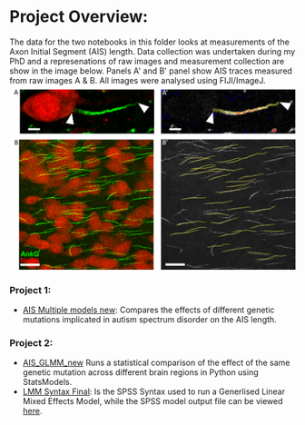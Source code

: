 # Project Overview:

The data for the two notebooks in this folder looks at measurements of the Axon Initial Segment (AIS) length. Data collection was undertaken during my PhD and a represenations of raw images and measurement collection are show in the image below. Panels A' and B' panel show AIS traces measured from raw images A & B. All images were analysed using FIJI/ImageJ.
![image](Imageanalysis.png)

### Project 1:
  - [AIS Multiple models new](https://github.com/shinnapinna/data_science_portfolio/blob/05f3017545c6eb12bf6dc40768ebb0cf5ba4b7a0/AIS_files/AIS_Multiple_models_new.ipynb): Compares the effects of different genetic mutations implicated in autism spectrum disorder on the AIS length.

### Project 2:
  - [AIS_GLMM_new](https://github.com/shinnapinna/data_science_portfolio/blob/05f3017545c6eb12bf6dc40768ebb0cf5ba4b7a0/AIS_files/AIS_GLMM_new.ipynb) Runs a statistical comparison of the effect of the same genetic mutation across different brain regions in Python using StatsModels.
  - [LMM Syntax Final](https://github.com/shinnapinna/data_science_portfolio/blob/05f3017545c6eb12bf6dc40768ebb0cf5ba4b7a0/AIS_files/LMM_Syntax_final.sps): Is the SPSS Syntax used to run a Generlised Linear Mixed Effects Model, while the SPSS model output file can be viewed [here](https://github.com/shinnapinna/data_science_portfolio/blob/05f3017545c6eb12bf6dc40768ebb0cf5ba4b7a0/AIS_files/LMM_SPSS_Output.pdf).
